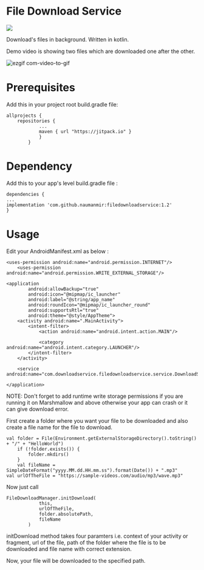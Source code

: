 # File Download Service

[![](https://jitpack.io/v/naumanmir/filedownloadservice.svg)](https://jitpack.io/#naumanmir/filedownloadservice)

Download's files in background.
Written in kotlin.

Demo video is showing two files which are downloaded one after the other.

![ezgif com-video-to-gif](https://user-images.githubusercontent.com/29778659/58005671-9b2a4a80-7aff-11e9-8579-f1ab466b2e5e.gif)


# Prerequisites

Add this in your project root build.gradle file:

	allprojects {
		repositories {
				...
				maven { url "https://jitpack.io" }
				}
			}

# Dependency

Add this to your app's level build.gradle file :

	dependencies {
	...
	implementation 'com.github.naumanmir:filedownloadservice:1.2'
	}

# Usage

Edit your AndroidManifest.xml as below : 

	<uses-permission android:name="android.permission.INTERNET"/>
    	<uses-permission android:name="android.permission.WRITE_EXTERNAL_STORAGE"/>
	
	<application
            android:allowBackup="true"
            android:icon="@mipmap/ic_launcher"
            android:label="@string/app_name"
            android:roundIcon="@mipmap/ic_launcher_round"
            android:supportsRtl="true"
            android:theme="@style/AppTheme">
        <activity android:name=".MainActivity">
            <intent-filter>
                <action android:name="android.intent.action.MAIN"/>

                <category android:name="android.intent.category.LAUNCHER"/>
            </intent-filter>
        </activity>
	
		<service android:name="com.downloadservice.filedownloadservice.service.DownloadService"/>
	
    </application>

    

NOTE: Don't forget to add runtime write storage permissions if you are running it on Marshmallow and above otherwise your app can crash or it can give download error.

First create a folder where you want your file to be downloaded and also create a file name for the file to download.

	val folder = File(Environment.getExternalStorageDirectory().toString() + "/" + "HelloWorld")
        if (!folder.exists()) {
            folder.mkdirs()
        }
        val fileName = SimpleDateFormat("yyyy.MM.dd.HH.mm.ss").format(Date()) + ".mp3"
	val urlOfTheFile = "https://sample-videos.com/audio/mp3/wave.mp3"

Now just call
	
	FileDownloadManager.initDownload(
                this,
                urlOfTheFile,
                folder.absolutePath,
                fileName
            )

initDownload method takes four paramters i.e. context of your activity or fragment, url of the file, path of the folder where the file is to be downloaded and file name with correct extension.

Now, your file will be downloaded to the specified path.

